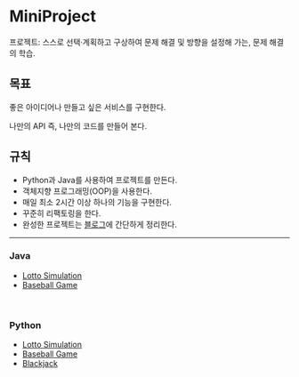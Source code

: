 # MiniProject
프로젝트: 스스로 선택·계획하고 구상하여 문제 해결 및 방향을 설정해 가는, 문제 해결의 학습.
## 목표
좋은 아이디어나 만들고 싶은 서비스를 구현한다.

나만의 API 즉, 나만의 코드를 만들어 본다.

## 규칙
- Python과 Java를 사용하여 프로젝트를 만든다.
- 객체지향 프로그래밍(OOP)을 사용한다.
- 매일 최소 2시간 이상 하나의 기능을 구현한다.
- 꾸준히 리팩토링을 한다.
- 완성한 프로젝트는 [블로그](https://velog.io/@kmseunh)에 간단하게 정리한다.

<hr>

### Java
- [Lotto Simulation](./Java/Lotto/)
- [Baseball Game](./Java/Baseball/)

<br>

### Python
- [Lotto Simulation](./Python/Lotto.py)
- [Baseball Game](./Python/Baseball.py)
- [Blackjack](./Python/Blackjack.py)